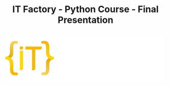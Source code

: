 <div align="center">
  <h1>IT Factory - Python Course - Final Presentation</h1>
</div>

<br>

<div align="center">
<a href="https://www.itfactory.ro/">
  <img 
    src="https://raw.githubusercontent.com/RomulusMirauta/IT_Factory_FinalPresentation/refs/heads/main/IT_Factory_SplashArt.png"
    alt="GitHub_Repository_Splash_Art" />
</a>
</div>
